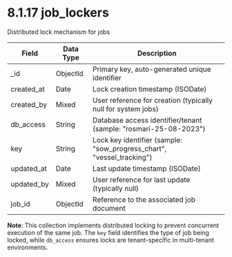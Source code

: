 # 8.1.17 job_lockers

Distributed lock mechanism for jobs

| Field | Data Type | Description |
|-------|-----------|-------------|
| _id | ObjectId | Primary key, auto-generated unique identifier |
| created_at | Date | Lock creation timestamp (ISODate) |
| created_by | Mixed | User reference for creation (typically null for system jobs) |
| db_access | String | Database access identifier/tenant (sample: "rosmari-25-08-2023") |
| key | String | Lock key identifier (sample: "sow_progress_chart", "vessel_tracking") |
| updated_at | Date | Last update timestamp (ISODate) |
| updated_by | Mixed | User reference for last update (typically null) |
| job_id | ObjectId | Reference to the associated job document |

**Note**: This collection implements distributed locking to prevent concurrent execution of the same job. The `key` field identifies the type of job being locked, while `db_access` ensures locks are tenant-specific in multi-tenant environments.

